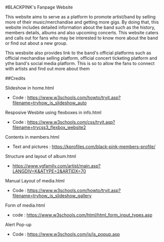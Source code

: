 #BLACKPINK's Fanpage Website

This website aims to serve as a platform to promote artist/band by selling more of their music/merchandise and getting more gigs. By doing that, this website includes detailed information about the band such as the history, members details, albums and also upcoming concerts. This website caters and calls out for fans who may be interested to know more about the band or find out about a new group.

This wesbsite also provides link to the band's official platforms such as official mechandise selling platform, official concert ticketing platform and ythe band's social media platform. This is so to allow the fans to connect with artists and find out more about them

##Credits

Slideshow in home.html 
- Code : https://www.w3schools.com/howto/tryit.asp?filename=tryhow_js_slideshow_auto

Resposive Wesbite using flexboxes in info.html
- Code : https://www.w3schools.com/css/tryit.asp?filename=trycss3_flexbox_website2

Contents in members.html
- Text and pictures : https://kprofiles.com/black-pink-members-profile/

Structure and layout of album.html
- https://www.ygfamily.com/artist/main.asp?LANGDIV=K&ATYPE=2&ARTIDX=70

Manual Layout of media.html
- Code : https://www.w3schools.com/howto/tryit.asp?filename=tryhow_js_slideshow_gallery

Form of media.html
- code : https://www.w3schools.com/html/html_form_input_types.asp

Alert Pop-up
- Code : https://www.w3schools.com/js/js_popup.asp
